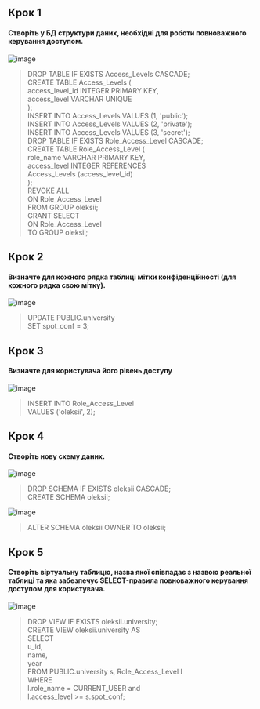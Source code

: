 ## Крок 1
####  Створіть у БД структури даних, необхідні для роботи повноважного керування доступом. 
![image](https://user-images.githubusercontent.com/41470575/204120093-8c515640-0e02-47da-aa32-3089b07de74f.png)
> DROP TABLE IF EXISTS Access_Levels CASCADE;</br>
CREATE TABLE Access_Levels (</br>
access_level_id INTEGER PRIMARY KEY,</br>
access_level VARCHAR UNIQUE</br>
);</br>
INSERT INTO Access_Levels VALUES (1, 'public');</br>
INSERT INTO Access_Levels VALUES (2, 'private');</br>
INSERT INTO Access_Levels VALUES (3, 'secret');</br>
DROP TABLE IF EXISTS Role_Access_Level CASCADE;</br>
CREATE TABLE Role_Access_Level (</br>
role_name VARCHAR PRIMARY KEY,</br>
access_level INTEGER REFERENCES</br>
Access_Levels (access_level_id)</br>
);</br>
REVOKE ALL</br>
ON Role_Access_Level</br>
FROM GROUP oleksii;</br>
GRANT SELECT</br>
ON Role_Access_Level</br>
TO GROUP oleksii;</br>

## Крок 2
#### Визначте для кожного рядка таблиці мітки конфіденційності (для кожного рядка свою мітку). 
![image](https://user-images.githubusercontent.com/41470575/204120196-3716dcfb-1fef-4678-8156-0de53c2cf3dd.png)
> UPDATE PUBLIC.university </br>
SET spot_conf = 3;</br>

## Крок 3
####  Визначте для користувача його рівень доступу 
![image](https://user-images.githubusercontent.com/41470575/204120332-fe17efc8-2a60-49d6-a0c8-da135f5b2a75.png)
> INSERT INTO Role_Access_Level </br>
VALUES ('oleksii', 2); </br>

## Крок 4
#### Створіть нову схему даних. 
![image](https://user-images.githubusercontent.com/41470575/204120251-1f97f2d3-eaf4-4018-9b92-d67f2dd534f3.png)
> DROP SCHEMA IF EXISTS oleksii CASCADE;</br>
CREATE SCHEMA oleksii;</br>

![image](https://user-images.githubusercontent.com/41470575/204120387-3e2af695-07c9-43a5-8c4a-29f184dea51d.png)
> ALTER SCHEMA oleksii OWNER TO oleksii; </br>


## Крок 5
#### Створіть віртуальну таблицю, назва якої співпадає з назвою реальної таблиці та яка забезпечує SELECT-правила повноважного керування доступом для користувача. 
![image](https://user-images.githubusercontent.com/41470575/204120483-314530eb-4897-4520-899b-3e533916b0f2.png)
>DROP VIEW IF EXISTS oleksii.university;</br>
CREATE VIEW oleksii.university AS</br>
SELECT</br>
    u_id,</br>
    name,</br>
    year</br>
FROM PUBLIC.university s, Role_Access_Level l</br>
WHERE</br>
    l.role_name = CURRENT_USER and</br>
	l.access_level >= s.spot_conf;</br>

